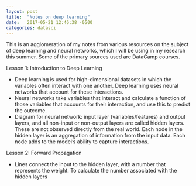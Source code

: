 ```yaml
---
layout: post
title:  "Notes on deep learning"
date:   2017-05-21 12:46:38 -0500
categories: datasci
---
```

This is an agglomeration of my notes from various resources on the subject of deep learning and neural networks, which I will be using in my research this summer. Some of the primary sources used are DataCamp courses. 

Lesson 1: Introduction to Deep Learning  

- Deep learning is used for high-dimensional datasets in which the variables often interact with one another. Deep learning uses neural networks that account for these interactions. 
- Neural networks take variables that interact and calculate a function of those variables that accounts for their interaction, and use this to predict the outcome. 
- Diagram for neural network: input layer (variables/features) and output layers, and all non-input or non-output layers are called hidden layers. These are not observed directly from the real world. Each node in the hidden layer is an aggregation of information from the input data. Each node adds to the model’s ability to capture interactions.  


Lesson 2: Forward Propagation   
- Lines connect the input to the hidden layer, with a number that represents the weight. To calculate the number associated with the hidden layers 


